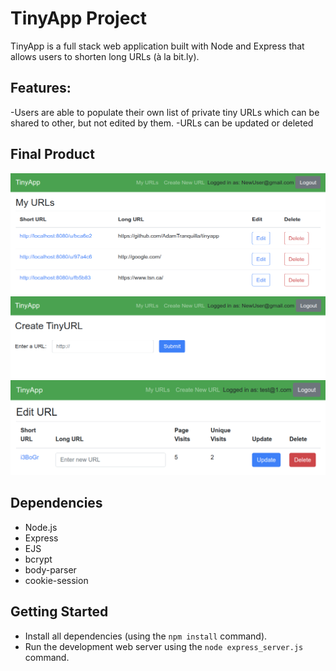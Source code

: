 # TinyApp Project

TinyApp is a full stack web application built with Node and Express that allows users to shorten long URLs (à la bit.ly).

## Features:

-Users are able to populate their own list of private tiny URLs which can be shared to other, but not edited by them.
-URLs can be updated or deleted

## Final Product

!["URLs page"](https://github.com/AdamTranquilla/tinyapp/blob/154460112e7060b1d80f4c45d6a88323673e914d/docs/urls-page.png?raw=true)
!["Create new URL page"](https://github.com/AdamTranquilla/tinyapp/blob/master/docs/new-url-page.png?raw=true)
!["Edit URL page"](https://github.com/AdamTranquilla/tinyapp/blob/master/docs/edit-url-page-visits.png?raw=true)

## Dependencies

- Node.js
- Express
- EJS
- bcrypt
- body-parser
- cookie-session

## Getting Started

- Install all dependencies (using the `npm install` command).
- Run the development web server using the `node express_server.js` command.
